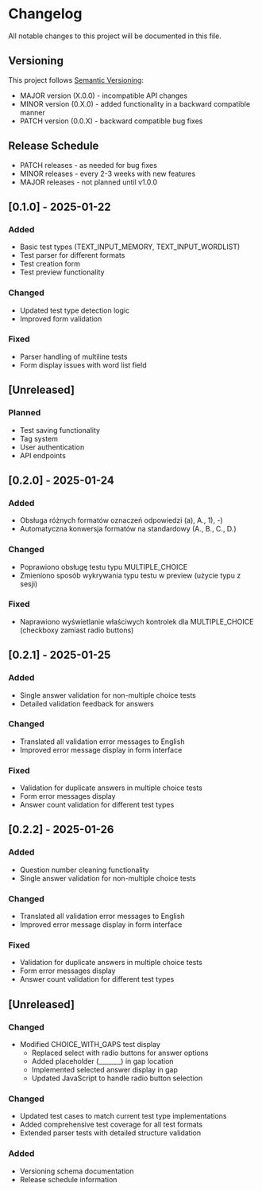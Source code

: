 # Changelog
All notable changes to this project will be documented in this file.

## Versioning
This project follows [Semantic Versioning](https://semver.org/):
- MAJOR version (X.0.0) - incompatible API changes
- MINOR version (0.X.0) - added functionality in a backward compatible manner
- PATCH version (0.0.X) - backward compatible bug fixes

## Release Schedule
- PATCH releases - as needed for bug fixes
- MINOR releases - every 2-3 weeks with new features
- MAJOR releases - not planned until v1.0.0

## [0.1.0] - 2025-01-22
### Added
- Basic test types (TEXT_INPUT_MEMORY, TEXT_INPUT_WORDLIST)
- Test parser for different formats
- Test creation form
- Test preview functionality

### Changed
- Updated test type detection logic
- Improved form validation

### Fixed
- Parser handling of multiline tests
- Form display issues with word list field

## [Unreleased]
### Planned
- Test saving functionality
- Tag system
- User authentication
- API endpoints

## [0.2.0] - 2025-01-24
### Added
- Obsługa różnych formatów oznaczeń odpowiedzi (a), A., 1), -)
- Automatyczna konwersja formatów na standardowy (A., B., C., D.)

### Changed
- Poprawiono obsługę testu typu MULTIPLE_CHOICE
- Zmieniono sposób wykrywania typu testu w preview (użycie typu z sesji)

### Fixed
- Naprawiono wyświetlanie właściwych kontrolek dla MULTIPLE_CHOICE (checkboxy zamiast radio buttons)

## [0.2.1] - 2025-01-25
### Added
- Single answer validation for non-multiple choice tests
- Detailed validation feedback for answers

### Changed
- Translated all validation error messages to English
- Improved error message display in form interface

### Fixed
- Validation for duplicate answers in multiple choice tests
- Form error messages display
- Answer count validation for different test types

## [0.2.2] - 2025-01-26
### Added
- Question number cleaning functionality
- Single answer validation for non-multiple choice tests

### Changed
- Translated all validation error messages to English
- Improved error message display in form interface

### Fixed
- Validation for duplicate answers in multiple choice tests
- Form error messages display
- Answer count validation for different test types

## [Unreleased]
### Changed
- Modified CHOICE_WITH_GAPS test display
  - Replaced select with radio buttons for answer options
  - Added placeholder (_______) in gap location
  - Implemented selected answer display in gap
  - Updated JavaScript to handle radio button selection

### Changed
- Updated test cases to match current test type implementations
- Added comprehensive test coverage for all test formats
- Extended parser tests with detailed structure validation

### Added
- Versioning schema documentation
- Release schedule information